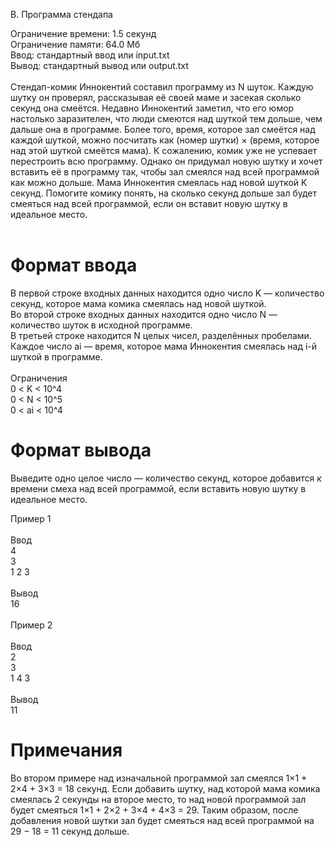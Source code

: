 B. Программа стендапа

Ограничение времени: 1.5 секунд<br>
Ограничение памяти: 64.0 Мб<br>
Ввод: стандартный ввод или input.txt<br>
Вывод: стандартный вывод или output.txt<br>
<br>
Стендап-комик Иннокентий составил программу из N шуток. Каждую шутку он проверял, рассказывая её своей маме и засекая сколько секунд она смеётся. Недавно Иннокентий заметил, что его юмор настолько заразителен, что люди смеются над шуткой тем дольше, чем дальше она в программе. Более того, время, которое зал смеётся над каждой шуткой, можно посчитать как (номер шутки) × (время, которое над этой шуткой смеётся мама). К сожалению, комик уже не успевает перестроить всю программу. Однако он придумал новую шутку и хочет вставить её в программу так, чтобы зал смеялся над всей программой как можно дольше. Мама Иннокентия смеялась над новой шуткой K секунд. Помогите комику понять, на сколько секунд дольше зал будет смеяться над всей программой, если он вставит новую шутку в идеальное место.<br>
<br>
# Формат ввода

В первой строке входных данных находится одно число K — количество секунд, которое мама комика смеялась над новой шуткой.<br>
Во второй строке входных данных находится одно число N — количество шуток в исходной программе.<br>
В третьей строке находится N целых чисел, разделённых пробелами. Каждое число ai — время, которое мама Иннокентия смеялась над i-й шуткой в программе.<br>
<br>
Ограничения<br>
0 < K < 10^4 <br>
0 < N < 10^5<br>
0 < ai < 10^4 <br>
 
# Формат вывода

Выведите одно целое число — количество секунд, которое добавится к времени смеха над всей программой, если вставить новую шутку в идеальное место.

Пример 1<br>
<br>
Ввод<br>
4<br>
3<br>
1 2 3<br>
<br>
Вывод<br>
16<br>
<br>
Пример 2<br>
<br>
Ввод<br>
2<br>
3<br>
1 4 3<br>
<br>
Вывод<br>
11<br>

# Примечания

Во втором примере над изначальной программой зал смеялся 1×1 + 2×4 + 3×3 = 18 секунд. Если добавить шутку, над которой мама комика смеялась 2 секунды на второе место, то над новой программой зал будет смеяться 1×1 + 2×2 + 3×4 + 4×3 = 29. Таким образом, после добавления новой шутки зал будет смеяться над всей программой на 29 − 18 = 11 секунд дольше.<br>
